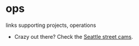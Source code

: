 # ops
links supporting projects, operations

* Crazy out there? Check the [Seattle street cams](https://web6.seattle.gov/travelers/).
